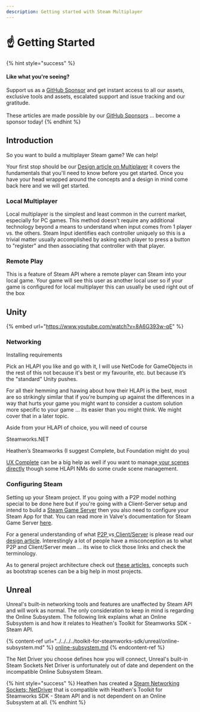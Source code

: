 ```yaml
---
description: Getting started with Steam Multiplayer
---
```


# ☝ Getting Started

{% hint style="success" %}
#### Like what you're seeing?

Support us as a [GitHub Sponsor](../../../../become-a-sponsor/) and get instant access to all our assets, exclusive tools and assets, escalated support and issue tracking and our gratitude.\
\
These articles are made possible by our [GitHub Sponsors](../../../../become-a-sponsor/) ... become a sponsor today!
{% endhint %}

## &#x20;Introduction

So you want to build a multiplayer Steam game? We can help!

Your first stop should be our [Design article on Multiplayer](../../../design/multiplayer/) it covers the fundamentals that you'll need to know before you get started. Once you have your head wrapped around the concepts and a design in mind come back here and we will get started.

### Local Multiplayer

Local multiplayer is the simplest and least common in the current market, especially for PC games. This method doesn't require any additional technology beyond a means to understand when input comes from 1 player vs. the others. Steam Input identifies each controller uniquely so this is a trivial matter usually accomplished by asking each player to press a button to "register" and then associating that controller with that player.

### Remote Play

This is a feature of Steam API where a remote player can Steam into your local game. Your game will see this user as another local user so if your game is configured for local multiplayer this can usually be used right out of the box

## Unity

{% embed url="https://www.youtube.com/watch?v=8A6G393w-qE" %}

### Networking

Installing requirements

Pick an HLAPI you like and go with it, I will use NetCode for GameObjects in the rest of this not because it's best or my favourite, etc. but because it’s the "standard" Unity pushes.

For all their hemming and hawing about how their HLAPI is the best, most are so strikingly similar that if you’re bumping up against the differences in a way that hurts your game you might want to consider a custom solution more specific to your game … its easier than you might think. We might cover that in a later topic.

Aside from your HLAPI of choice, you will need of course

Steamworks.NET

Heathen’s Steamworks (I suggest Complete, but Foundation might do you)

[UX Complete](../../../../assets/ux/) can be a big help as well if you want to manage[ your scenes directly](../../../../assets/ux/components/scenes-manager.md) though some HLAPI NMs do some crude scene management.

### Configuring Steam

Setting up your Steam project. If you going with a P2P model nothing special to be done here but if you're going with a Client-Server setup and intend to build a [Steam Game Server](game-server-browser/) then you also need to configure your Steam App for that. You can read more in Valve's documentation for Steam Game Server [here](https://partner.steamgames.com/doc/features/multiplayer/game\_servers).

For a general understanding of what [P2P ](../../../design/multiplayer/#peer-to-peer-p2p)vs[ Client/Server](../../../design/multiplayer/#client-server) is please read our [design article](../../../design/multiplayer/). Interestingly a lot of people have a misconception as to what P2P and Client/Server mean ... its wise to click those links and check the terminology.

As to general project architecture check out [these articles](../../../design/bootstrap-scene.md), concepts such as bootstrap scenes can be a big help in most projects.

## Unreal

Unreal's built-in networking tools and features are unaffected by Steam API and will work as normal. The only consideration to keep in mind is regarding the Online Subsystem. The following link explains what an Online Subsystem is and how it relates to Heathen's Toolkit for Steamworks SDK - Steam API.

{% content-ref url="../../../../toolkit-for-steamworks-sdk/unreal/online-subsystem.md" %}
[online-subsystem.md](../../../../toolkit-for-steamworks-sdk/unreal/online-subsystem.md)
{% endcontent-ref %}

The Net Driver you choose defines how you will connect, Unreal's built-in Steam Sockets Net Driver is unfortunately out of date and dependent on the incompatible Online Subsystem Steam.&#x20;

{% hint style="success" %}
Heathen has created a [Steam Networking Sockets; NetDriver](../../../../toolkit-for-steamworks-sdk/unreal/sockets-net-driver.md) that is compatible with Heathen's Toolkit for Steamworks SDK - Steam API and is not dependent on an Online Subsystem at all.
{% endhint %}
